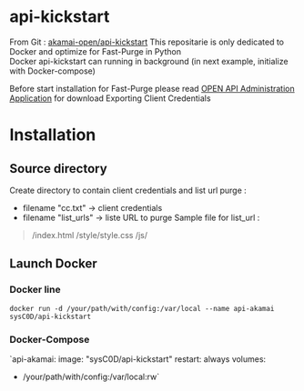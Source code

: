 api-kickstart
=============

From Git : [akamai-open/api-kickstart](https://github.com/akamai-open/api-kickstart) 
This repositarie is only dedicated to Docker and optimize for Fast-Purge in Python  
Docker api-kickstart can running in background (in next example, initialize with Docker-compose)

Before start installation for Fast-Purge please read [OPEN API Administration Application](https://developer.akamai.com/introduction/Luna_Setup.html) for download Exporting Client Credentials

# Installation
## Source directory
Create directory to contain client credentials and list url purge :
 - filename "cc.txt" ->  client credentials
 - filename "list_urls" -> liste URL to purge 
Sample file for list_url : 
> /index.html
> /style/style.css
> /js/

## Launch Docker
### Docker line
`docker run -d /your/path/with/config:/var/local --name api-akamai sysC0D/api-kickstart`   

### Docker-Compose 
`api-akamai:
 image: "sysC0D/api-kickstart"
 restart: always
 volumes:
 - /your/path/with/config:/var/local:rw`

